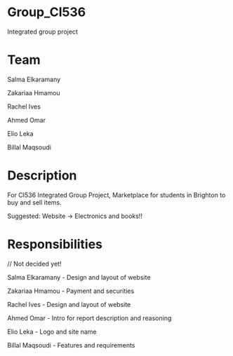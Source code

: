 # Group_CI536
Integrated group project

# Team 
Salma Elkaramany

Zakariaa Hmamou

Rachel Ives

Ahmed Omar

Elio Leka

Billal Maqsoudi

# Description
For CI536 Integrated Group Project, Marketplace for students in Brighton to buy and sell items. 

Suggested: Website -> Electronics and books!!

# Responsibilities
// Not decided yet!

Salma Elkaramany - Design and layout of website

Zakariaa Hmamou - Payment and securities

Rachel Ives - Design and layout of website

Ahmed Omar - Intro for report description and reasoning

Elio Leka - Logo and site name

Billal Maqsoudi - Features and requirements

